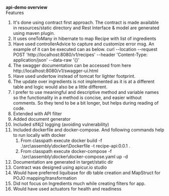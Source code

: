 **api-demo overview** \
Features 
1. It's done using contract first approach. The contract is made available \
 in resources/static  directory and Rest Interface & model are generated using maven plugin.
2. It uses oneToMany in hibernate to map Recipe with list of ingredients
3. Have used controllerAdvice to capture and customize error msg.
An example of it can be executed can as below.
curl --location --request POST 'http://localhost:8080/v1/recipes' --header 'Content-Type: application/json' --data-raw '{}'
4. The swagger documentation can be accessed from here http://localhost:8080/v1/swagger-ui.html
5. Have used undertow instead of tomcat for lighter footprint.
6. The update over ingredients is not implemented as it is at a different table and logic would also be a little different.
7. I prefer to use meaningful and descriptive method and variable names so the functionality in a method is concise, and easier without comments.  So they tend to be a bit longer, but helps during reading of code.
8. Extended with API filter
9. Added document generator
10. Included slf4j2 logging (avoiding vulnerability) 
11. Included dockerfile and docker-compose. And following commands help to run locally with docker 
    1. From classpath execute  docker build -f .\src\assembly\docker\Dockerfile -t recipe-api:0.0.1 .
    2. From classpath execute docker-compose -f .\src\assembly\docker\docker-compose.yaml up -d
12. Documentation are generated in target/static dir
13. Contract was designed using apicur.io studio
14. Would have preferred liquibase for db table creation and MapStruct for POJO mapping/transformation
15. Did not focus on Ingredients much while creating filters for app.
16. Would have used actuators for health and readiness
